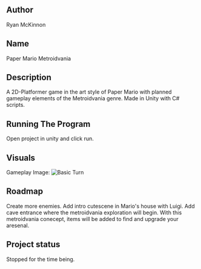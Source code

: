 ## Author
Ryan McKinnon

## Name
Paper Mario Metroidvania

## Description
A 2D-Platformer game in the art style of Paper Mario with planned gameplay elements of the Metroidvania genre. Made in Unity with C# scripts. 

## Running The Program
Open project in unity and click run.

## Visuals
Gameplay Image:
<img src="BasicTurn.png" alt="Basic Turn">

## Roadmap
Create more enemies. 
Add intro cutescene in Mario's house with Luigi.
Add cave entrance where the metroidvania exploration will begin.
With this metroidvania conecept, items will be added to find and upgrade your aresenal.

## Project status
Stopped for the time being.
